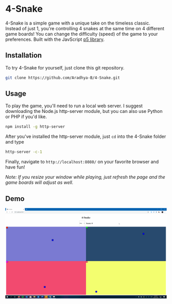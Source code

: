 # 4-Snake

4-Snake is a simple game with a unique take on the timeless classic. Instead of just 1, you're controlling 4 snakes at the same time on 4 different game boards! You can change the difficulty (speed) of the game to your preferences. Built with the JavScript [p5 library](https://github.com/processing/p5.js/).  

## Installation 

To try 4-Snake for yourself, just clone this git repository.

```bash
git clone https://github.com/Aradhya-B/4-Snake.git
```

## Usage

To play the game, you'll need to run a local web server. I suggest downloading the Node.js http-server module, but you can also use Python or PHP if you'd like.

```bash
npm install -g http-server
```

After you've installed the http-server module, just ```cd``` into the 4-Snake folder and type

```bash
http-server -c-1
```

Finally, navigate to ```http://localhost:8080/``` on your favorite browser and have fun!

*Note: If you resize your window while playing, just refresh the page and the game boards will adjust as well.*

## Demo

![](4Snake.gif)

